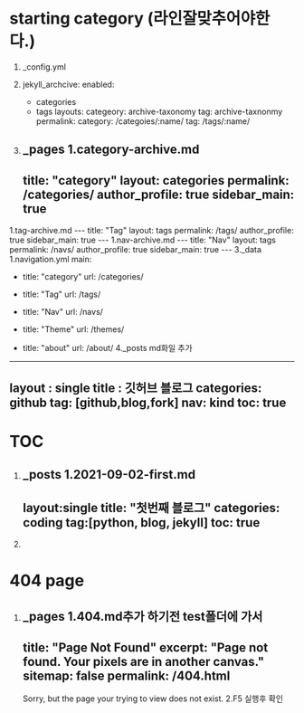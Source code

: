 # starting category (라인잘맞추어야한다.)
1. _config.yml
  1. jekyll_archcive:
    enabled: 
      - categories
      - tags
    layouts:
      categeory: archive-taxonomy
      tag: archive-taxnonmy
    permalink:
      category: /categoies/:name/
      tag: /tags/:name/ 

2. _pages
  1.category-archive.md
    ---
    title: "category"
    layout: categories
    permalink: /categories/
    author_profile: true
    sidebar_main: true
    ---
  1.tag-archive.md
    ---
    title: "Tag"
    layout: tags
    permalink: /tags/
    author_profile: true
    sidebar_main: true
    ---
  1.nav-archive.md
    ---
    title: "Nav"
    layout: tags
    permalink: /navs/
    author_profile: true
    sidebar_main: true
    ---
3._data
  1.navigation.yml
    main:
  - title: "category"
    url: /categories/

  - title: "Tag"
    url: /tags/

  - title: "Nav"
    url: /navs/

  - title: "Theme"
    url: /themes/
  
  - title: "about"
    url: /about/
4._posts md화일 추가
  ---
  layout : single
  title : 깃허브 블로그
  categories: github
  tag: [github,blog,fork]
  nav: kind
  toc: true
  ---
# TOC 
1. _posts
  1.2021-09-02-first.md
    ---
    layout:single
    title: "첫번째 블로그"
    categories: coding
    tag:[python, blog, jekyll]
    toc: true
    ---
  1.
# 404 page
1. _pages
  1.404.md추가 하기전 test폴더에 가서 
    ---
    title: "Page Not Found"
    excerpt: "Page not found. Your pixels are in another canvas."
    sitemap: false
    permalink: /404.html
    ---
    Sorry, but the page your trying to view does not exist.
  2.F5 실행후 확인 